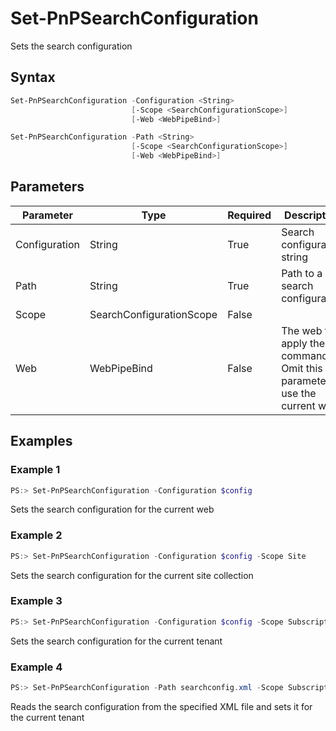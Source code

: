 # Set-PnPSearchConfiguration
Sets the search configuration
## Syntax
```powershell
Set-PnPSearchConfiguration -Configuration <String>
                           [-Scope <SearchConfigurationScope>]
                           [-Web <WebPipeBind>]
```


```powershell
Set-PnPSearchConfiguration -Path <String>
                           [-Scope <SearchConfigurationScope>]
                           [-Web <WebPipeBind>]
```


## Parameters
Parameter|Type|Required|Description
---------|----|--------|-----------
|Configuration|String|True|Search configuration string|
|Path|String|True|Path to a search configuration|
|Scope|SearchConfigurationScope|False||
|Web|WebPipeBind|False|The web to apply the command to. Omit this parameter to use the current web.|
## Examples

### Example 1
```powershell
PS:> Set-PnPSearchConfiguration -Configuration $config
```
Sets the search configuration for the current web

### Example 2
```powershell
PS:> Set-PnPSearchConfiguration -Configuration $config -Scope Site
```
Sets the search configuration for the current site collection

### Example 3
```powershell
PS:> Set-PnPSearchConfiguration -Configuration $config -Scope Subscription
```
Sets the search configuration for the current tenant

### Example 4
```powershell
PS:> Set-PnPSearchConfiguration -Path searchconfig.xml -Scope Subscription
```
Reads the search configuration from the specified XML file and sets it for the current tenant
